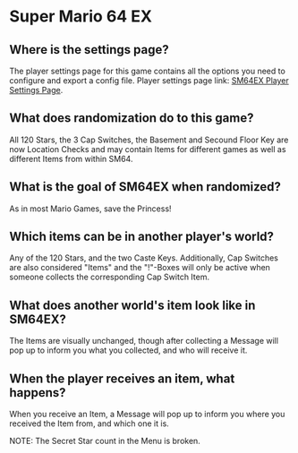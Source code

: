 # Super Mario 64 EX

## Where is the settings page?

The player settings page for this game contains all the options you need to configure and export a config file. Player
settings page link: [SM64EX Player Settings Page](../player-settings).

## What does randomization do to this game?
All 120 Stars, the 3 Cap Switches, the Basement and Secound Floor Key are now Location Checks and may contain Items for different games as well
as different Items from within SM64.


## What is the goal of SM64EX when randomized?
As in most Mario Games, save the Princess!

## Which items can be in another player's world?
Any of the 120 Stars, and the two Caste Keys. Additionally, Cap Switches are also considered "Items" and the "!"-Boxes will only be active
when someone collects the corresponding Cap Switch Item.

## What does another world's item look like in SM64EX?
The Items are visually unchanged, though after collecting a Message will pop up to inform you what you collected,
and who will receive it.

## When the player receives an item, what happens?
When you receive an Item, a Message will pop up to inform you where you received the Item from,
and which one it is.

NOTE: The Secret Star count in the Menu is broken.